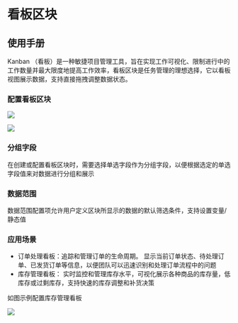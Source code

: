 # 看板区块

## 使用手册

Kanban （看板）是一种敏捷项目管理工具，旨在实现工作可视化、限制进行中的工作数量并最大限度地提高工作效率，看板区块是任务管理的理想选择，它以看板视图展示数据，支持直接拖拽调整数据状态。

### 配置看板区块

![](https://nocobase-docs.oss-cn-beijing.aliyuncs.com/8771d39e07c157d60d3b839c6bf45f8d.png)

![](https://nocobase-docs.oss-cn-beijing.aliyuncs.com/b1bdffc5ebd9c5b6342383d7d92260d1.png)

### 分组字段

在创建或配置看板区块时，需要选择单选字段作为分组字段，以便根据选定的单选字段值来对数据进行分组和展示

### 数据范围

数据范围配置项允许用户定义区块所显示的数据的默认筛选条件，支持设置变量/静态值

### 应用场景

- 订单处理看板：追踪和管理订单的生命周期。 显示当前订单状态、待处理订单、已发货订单等信息，以便团队可以迅速识别和处理订单流程中的问题
- 库存管理看板： 实时监控和管理库存水平，可视化展示各种商品的库存量，低库存或过剩库存，支持快速的库存调整和补货决策

如图示例配置库存管理看板

![](https://nocobase-docs.oss-cn-beijing.aliyuncs.com/c6954acf2033d56c49e4a076284052b2.gif)